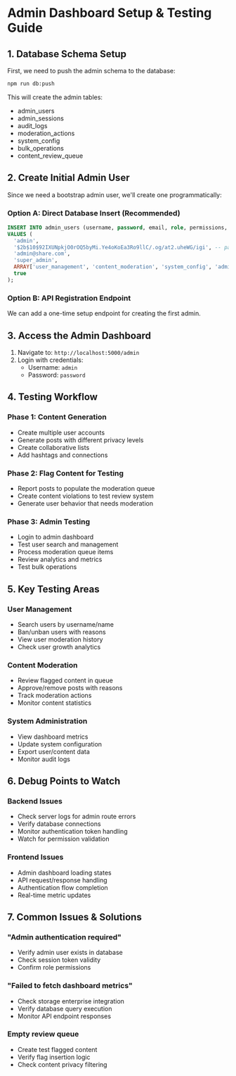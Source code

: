 # Admin Dashboard Setup & Testing Guide

## 1. Database Schema Setup

First, we need to push the admin schema to the database:

```bash
npm run db:push
```

This will create the admin tables:
- admin_users
- admin_sessions
- audit_logs
- moderation_actions
- system_config
- bulk_operations
- content_review_queue

## 2. Create Initial Admin User

Since we need a bootstrap admin user, we'll create one programmatically:

### Option A: Direct Database Insert (Recommended)
```sql
INSERT INTO admin_users (username, password, email, role, permissions, is_active)
VALUES (
  'admin',
  '$2b$10$92IXUNpkjO0rOQ5byMi.Ye4oKoEa3Ro9llC/.og/at2.uheWG/igi', -- password: 'password'
  'admin@share.com',
  'super_admin',
  ARRAY['user_management', 'content_moderation', 'system_config', 'admin_management', 'data_export'],
  true
);
```

### Option B: API Registration Endpoint
We can add a one-time setup endpoint for creating the first admin.

## 3. Access the Admin Dashboard

1. Navigate to: `http://localhost:5000/admin`
2. Login with credentials:
   - Username: `admin`
   - Password: `password`

## 4. Testing Workflow

### Phase 1: Content Generation
- Create multiple user accounts
- Generate posts with different privacy levels
- Create collaborative lists
- Add hashtags and connections

### Phase 2: Flag Content for Testing
- Report posts to populate the moderation queue
- Create content violations to test review system
- Generate user behavior that needs moderation

### Phase 3: Admin Testing
- Login to admin dashboard
- Test user search and management
- Process moderation queue items
- Review analytics and metrics
- Test bulk operations

## 5. Key Testing Areas

### User Management
- Search users by username/name
- Ban/unban users with reasons
- View user moderation history
- Check user growth analytics

### Content Moderation
- Review flagged content in queue
- Approve/remove posts with reasons
- Track moderation actions
- Monitor content statistics

### System Administration
- View dashboard metrics
- Update system configuration
- Export user/content data
- Monitor audit logs

## 6. Debug Points to Watch

### Backend Issues
- Check server logs for admin route errors
- Verify database connections
- Monitor authentication token handling
- Watch for permission validation

### Frontend Issues
- Admin dashboard loading states
- API request/response handling
- Authentication flow completion
- Real-time metric updates

## 7. Common Issues & Solutions

### "Admin authentication required"
- Verify admin user exists in database
- Check session token validity
- Confirm role permissions

### "Failed to fetch dashboard metrics"
- Check storage enterprise integration
- Verify database query execution
- Monitor API endpoint responses

### Empty review queue
- Create test flagged content
- Verify flag insertion logic
- Check content privacy filtering